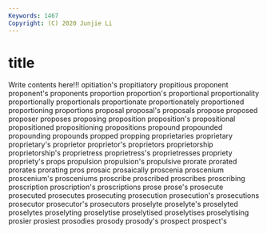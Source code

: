 ```yaml
---
Keywords: 1467
Copyright: (C) 2020 Junjie Li
---
```


# title

Write contents here!!!
opitiation's 
propitiatory 
propitious 
proponent 
proponent's 
proponents 
proportion 
proportion's
proportional 
proportionality 
proportionally 
proportionals 
proportionate 
proportionately 
proportioned 
proportioning 
proportions 
proposal
proposal's 
proposals 
propose 
proposed 
proposer 
proposes 
proposing 
proposition 
proposition's 
propositional
propositioned 
propositioning 
propositions 
propound 
propounded 
propounding 
propounds 
propped 
propping 
proprietaries
proprietary 
proprietary's 
proprietor 
proprietor's 
proprietors 
proprietorship 
proprietorship's 
proprietress 
proprietress's 
proprietresses
propriety 
propriety's 
props 
propulsion 
propulsion's 
propulsive 
prorate 
prorated 
prorates 
prorating
pros 
prosaic 
prosaically 
proscenia 
proscenium 
proscenium's 
prosceniums 
proscribe 
proscribed 
proscribes
proscribing 
proscription 
proscription's 
proscriptions 
prose 
prose's 
prosecute 
prosecuted 
prosecutes 
prosecuting
prosecution 
prosecution's 
prosecutions 
prosecutor 
prosecutor's 
prosecutors 
proselyte 
proselyte's 
proselyted 
proselytes
proselyting 
proselytise 
proselytised 
proselytises 
proselytising 
prosier 
prosiest 
prosodies 
prosody 
prosody's
prospect 
prospect's 
